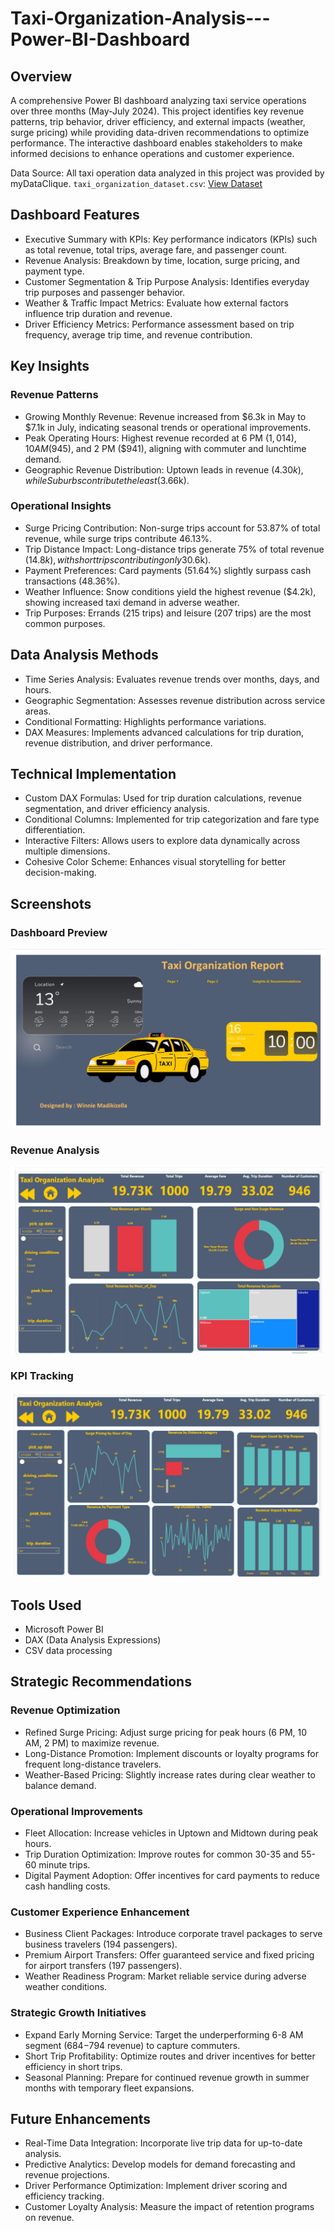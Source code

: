# Taxi-Organization-Analysis---Power-BI-Dashboard

## Overview
A comprehensive Power BI dashboard analyzing taxi service operations over three months (May-July 2024). This project identifies key revenue patterns, trip behavior, driver efficiency, and external impacts (weather, surge pricing) while providing data-driven recommendations to optimize performance. The interactive dashboard enables stakeholders to make informed decisions to enhance operations and customer experience.

Data Source: All taxi operation data analyzed in this project was provided by myDataClique.
`taxi_organization_dataset.csv`: [View Dataset](taxi_organization_dataset.csv)

## Dashboard Features
- Executive Summary with KPIs: Key performance indicators (KPIs) such as total revenue, total trips, average fare, and passenger count.
- Revenue Analysis: Breakdown by time, location, surge pricing, and payment type.
- Customer Segmentation & Trip Purpose Analysis: Identifies everyday trip purposes and passenger behavior.
- Weather & Traffic Impact Metrics: Evaluate how external factors influence trip duration and revenue.
- Driver Efficiency Metrics: Performance assessment based on trip frequency, average trip time, and revenue contribution.

## Key Insights
### Revenue Patterns
- Growing Monthly Revenue: Revenue increased from $6.3k in May to $7.1k in July, indicating seasonal trends or operational improvements.
- Peak Operating Hours: Highest revenue recorded at 6 PM ($1,014), 10 AM ($945), and 2 PM ($941), aligning with commuter and lunchtime demand.
- Geographic Revenue Distribution: Uptown leads in revenue ($4.30k), while Suburbs contribute the least ($3.66k).

### Operational Insights
- Surge Pricing Contribution: Non-surge trips account for 53.87% of total revenue, while surge trips contribute 46.13%.
- Trip Distance Impact: Long-distance trips generate 75% of total revenue ($14.8k), with short trips contributing only 3% ($0.6k).
- Payment Preferences: Card payments (51.64%) slightly surpass cash transactions (48.36%).
- Weather Influence: Snow conditions yield the highest revenue ($4.2k), showing increased taxi demand in adverse weather.
- Trip Purposes: Errands (215 trips) and leisure (207 trips) are the most common purposes.

## Data Analysis Methods
- Time Series Analysis: Evaluates revenue trends over months, days, and hours.
- Geographic Segmentation: Assesses revenue distribution across service areas.
- Conditional Formatting: Highlights performance variations.
- DAX Measures: Implements advanced calculations for trip duration, revenue distribution, and driver performance.

## Technical Implementation
- Custom DAX Formulas: Used for trip duration calculations, revenue segmentation, and driver efficiency analysis.
- Conditional Columns: Implemented for trip categorization and fare type differentiation.
- Interactive Filters: Allows users to explore data dynamically across multiple dimensions.
- Cohesive Color Scheme: Enhances visual storytelling for better decision-making.

## Screenshots
### Dashboard Preview
![Preview](screenshots/homepage.JPG)

### Revenue Analysis
![Revenue Analysis](screenshots/page_1.JPG)

### KPI Tracking
![KPI Tracking](screenshots/page_2.JPG)


## Tools Used
- Microsoft Power BI
- DAX (Data Analysis Expressions)
- CSV data processing

## Strategic Recommendations
### Revenue Optimization
- Refined Surge Pricing: Adjust surge pricing for peak hours (6 PM, 10 AM, 2 PM) to maximize revenue.
- Long-Distance Promotion: Implement discounts or loyalty programs for frequent long-distance travelers.
- Weather-Based Pricing: Slightly increase rates during clear weather to balance demand.

### Operational Improvements
- Fleet Allocation: Increase vehicles in Uptown and Midtown during peak hours.
- Trip Duration Optimization: Improve routes for common 30-35 and 55-60 minute trips.
- Digital Payment Adoption: Offer incentives for card payments to reduce cash handling costs.

### Customer Experience Enhancement
- Business Client Packages: Introduce corporate travel packages to serve business travelers (194 passengers).
- Premium Airport Transfers: Offer guaranteed service and fixed pricing for airport transfers (197 passengers).
- Weather Readiness Program: Market reliable service during adverse weather conditions.

### Strategic Growth Initiatives
- Expand Early Morning Service: Target the underperforming 6-8 AM segment ($684-$794 revenue) to capture commuters.
- Short Trip Profitability: Optimize routes and driver incentives for better efficiency in short trips.
- Seasonal Planning: Prepare for continued revenue growth in summer months with temporary fleet expansions.

## Future Enhancements
- Real-Time Data Integration: Incorporate live trip data for up-to-date analysis.
- Predictive Analytics: Develop models for demand forecasting and revenue projections.
- Driver Performance Optimization: Implement driver scoring and efficiency tracking.
- Customer Loyalty Analysis: Measure the impact of retention programs on revenue.
